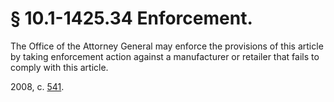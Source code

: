 # § 10.1-1425.34 Enforcement.

<p>The Office of the Attorney General may enforce the provisions of this article by taking enforcement action against a manufacturer or retailer that fails to comply with this article.</p><p>2008, c. <a href='http://lis.virginia.gov/cgi-bin/legp604.exe?081+ful+CHAP0541'>541</a>.</p>